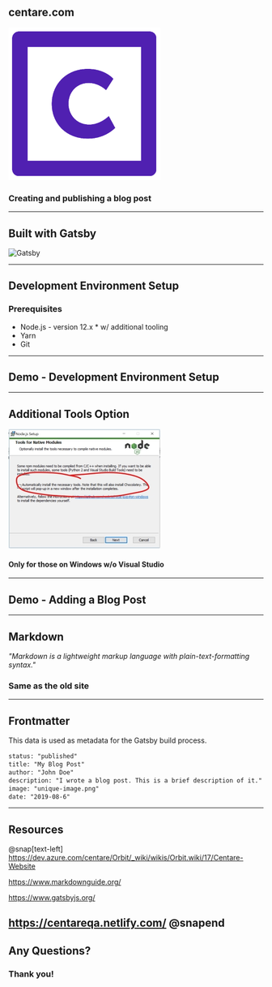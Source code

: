 ## centare.com

![CentareLogo](assets/logo.png)

### Creating and publishing a blog post
---
## Built with Gatsby

<img alt="Gatsby" src="https://www.gatsbyjs.org/monogram.svg" width="300">

---
## Development Environment Setup
### Prerequisites
- Node.js  - version 12.x * w/ additional tooling
- Yarn
- Git
---
## Demo - Development Environment Setup
---
## Additional Tools Option
![Node Tools](assets/node_tools.jpg)
#### Only for those on Windows w/o Visual Studio
---
## Demo - Adding a Blog Post
---
## Markdown
_"Markdown is a lightweight markup language with plain-text-formatting syntax."_

### Same as the old site
---
## Frontmatter
This data is used as metadata for the Gatsby build process.

    status: "published"
    title: "My Blog Post"
    author: "John Doe"
    description: "I wrote a blog post. This is a brief description of it."
    image: "unique-image.png"
    date: "2019-08-6"

---
## Resources
@snap[text-left]
https://dev.azure.com/centare/Orbit/_wiki/wikis/Orbit.wiki/17/Centare-Website

https://www.markdownguide.org/

https://www.gatsbyjs.org/

https://centareqa.netlify.com/
@snapend
---
## Any Questions?

### Thank you!